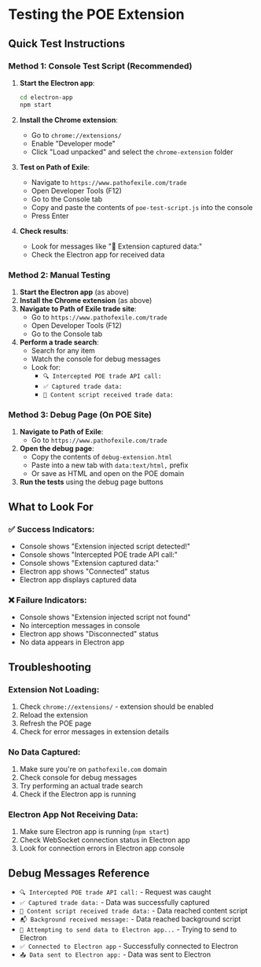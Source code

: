 # Testing the POE Extension

## Quick Test Instructions

### Method 1: Console Test Script (Recommended)

1. **Start the Electron app**:
   ```bash
   cd electron-app
   npm start
   ```

2. **Install the Chrome extension**:
   - Go to `chrome://extensions/`
   - Enable "Developer mode"
   - Click "Load unpacked" and select the `chrome-extension` folder

3. **Test on Path of Exile**:
   - Navigate to `https://www.pathofexile.com/trade`
   - Open Developer Tools (F12)
   - Go to the Console tab
   - Copy and paste the contents of `poe-test-script.js` into the console
   - Press Enter

4. **Check results**:
   - Look for messages like "🎉 Extension captured data:"
   - Check the Electron app for received data

### Method 2: Manual Testing

1. **Start the Electron app** (as above)
2. **Install the Chrome extension** (as above)
3. **Navigate to Path of Exile trade site**:
   - Go to `https://www.pathofexile.com/trade`
   - Open Developer Tools (F12)
   - Go to the Console tab
4. **Perform a trade search**:
   - Search for any item
   - Watch the console for debug messages
   - Look for:
     - `🔍 Intercepted POE trade API call:`
     - `✅ Captured trade data:`
     - `📨 Content script received trade data:`

### Method 3: Debug Page (On POE Site)

1. **Navigate to Path of Exile**:
   - Go to `https://www.pathofexile.com/trade`
2. **Open the debug page**:
   - Copy the contents of `debug-extension.html`
   - Paste into a new tab with `data:text/html,` prefix
   - Or save as HTML and open on the POE domain
3. **Run the tests** using the debug page buttons

## What to Look For

### ✅ Success Indicators:
- Console shows "Extension injected script detected!"
- Console shows "Intercepted POE trade API call:"
- Console shows "Extension captured data:"
- Electron app shows "Connected" status
- Electron app displays captured data

### ❌ Failure Indicators:
- Console shows "Extension injected script not found"
- No interception messages in console
- Electron app shows "Disconnected" status
- No data appears in Electron app

## Troubleshooting

### Extension Not Loading:
1. Check `chrome://extensions/` - extension should be enabled
2. Reload the extension
3. Refresh the POE page
4. Check for error messages in extension details

### No Data Captured:
1. Make sure you're on `pathofexile.com` domain
2. Check console for debug messages
3. Try performing an actual trade search
4. Check if the Electron app is running

### Electron App Not Receiving Data:
1. Make sure Electron app is running (`npm start`)
2. Check WebSocket connection status in Electron app
3. Look for connection errors in Electron app console

## Debug Messages Reference

- `🔍 Intercepted POE trade API call:` - Request was caught
- `✅ Captured trade data:` - Data was successfully captured
- `📨 Content script received trade data:` - Data reached content script
- `📬 Background received message:` - Data reached background script
- `🚀 Attempting to send data to Electron app...` - Trying to send to Electron
- `✅ Connected to Electron app` - Successfully connected to Electron
- `📤 Data sent to Electron app:` - Data was sent to Electron
